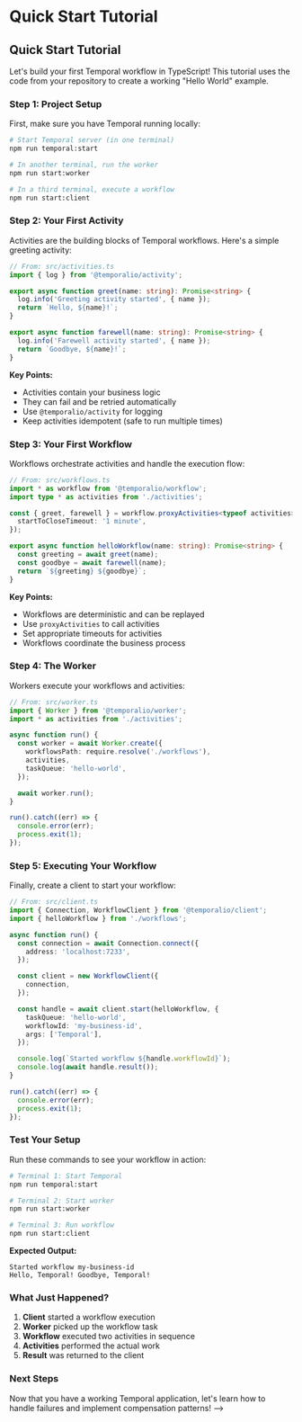 # Quick Start Tutorial

## Quick Start Tutorial <a href="#quick-start-tutorial" id="quick-start-tutorial"></a>

Let's build your first Temporal workflow in TypeScript! This tutorial uses the code from your repository to create a working "Hello World" example.

### Step 1: Project Setup <a href="#step-1-project-setup" id="step-1-project-setup"></a>

First, make sure you have Temporal running locally:

```bash
# Start Temporal server (in one terminal)
npm run temporal:start

# In another terminal, run the worker
npm run start:worker

# In a third terminal, execute a workflow
npm run start:client
```

### Step 2: Your First Activity <a href="#step-2-your-first-activity" id="step-2-your-first-activity"></a>

Activities are the building blocks of Temporal workflows. Here's a simple greeting activity:

```typescript
// From: src/activities.ts
import { log } from '@temporalio/activity';

export async function greet(name: string): Promise<string> {
  log.info('Greeting activity started', { name });
  return `Hello, ${name}!`;
}

export async function farewell(name: string): Promise<string> {
  log.info('Farewell activity started', { name });
  return `Goodbye, ${name}!`;
}
```

**Key Points:**

* Activities contain your business logic
* They can fail and be retried automatically
* Use `@temporalio/activity` for logging
* Keep activities idempotent (safe to run multiple times)

### Step 3: Your First Workflow <a href="#step-3-your-first-workflow" id="step-3-your-first-workflow"></a>

Workflows orchestrate activities and handle the execution flow:

```typescript
// From: src/workflows.ts
import * as workflow from '@temporalio/workflow';
import type * as activities from './activities';

const { greet, farewell } = workflow.proxyActivities<typeof activities>({
  startToCloseTimeout: '1 minute',
});

export async function helloWorkflow(name: string): Promise<string> {
  const greeting = await greet(name);
  const goodbye = await farewell(name);
  return `${greeting} ${goodbye}`;
}
```

**Key Points:**

* Workflows are deterministic and can be replayed
* Use `proxyActivities` to call activities
* Set appropriate timeouts for activities
* Workflows coordinate the business process

### Step 4: The Worker <a href="#step-4-the-worker" id="step-4-the-worker"></a>

Workers execute your workflows and activities:

```typescript
// From: src/worker.ts
import { Worker } from '@temporalio/worker';
import * as activities from './activities';

async function run() {
  const worker = await Worker.create({
    workflowsPath: require.resolve('./workflows'),
    activities,
    taskQueue: 'hello-world',
  });

  await worker.run();
}

run().catch((err) => {
  console.error(err);
  process.exit(1);
});
```

### Step 5: Executing Your Workflow <a href="#step-5-executing-your-workflow" id="step-5-executing-your-workflow"></a>

Finally, create a client to start your workflow:

```typescript
// From: src/client.ts
import { Connection, WorkflowClient } from '@temporalio/client';
import { helloWorkflow } from './workflows';

async function run() {
  const connection = await Connection.connect({
    address: 'localhost:7233',
  });

  const client = new WorkflowClient({
    connection,
  });

  const handle = await client.start(helloWorkflow, {
    taskQueue: 'hello-world',
    workflowId: 'my-business-id',
    args: ['Temporal'],
  });

  console.log(`Started workflow ${handle.workflowId}`);
  console.log(await handle.result());
}

run().catch((err) => {
  console.error(err);
  process.exit(1);
});
```

### Test Your Setup <a href="#test-your-setup" id="test-your-setup"></a>

Run these commands to see your workflow in action:

```bash
# Terminal 1: Start Temporal
npm run temporal:start

# Terminal 2: Start worker  
npm run start:worker

# Terminal 3: Run workflow
npm run start:client
```

**Expected Output:**



```
Started workflow my-business-id
Hello, Temporal! Goodbye, Temporal!
```

### What Just Happened? <a href="#what-just-happened" id="what-just-happened"></a>

1. **Client** started a workflow execution
2. **Worker** picked up the workflow task
3. **Workflow** executed two activities in sequence
4. **Activities** performed the actual work
5. **Result** was returned to the client

### Next Steps <a href="#next-steps" id="next-steps"></a>

Now that you have a working Temporal application, let's learn how to handle failures and implement compensation patterns! -->
